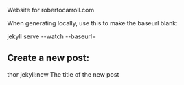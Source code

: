 Website for robertocarroll.com

When generating locally, use this to make the baseurl blank:

jekyll serve --watch --baseurl=

## Create a new post:
thor jekyll:new The title of the new post

